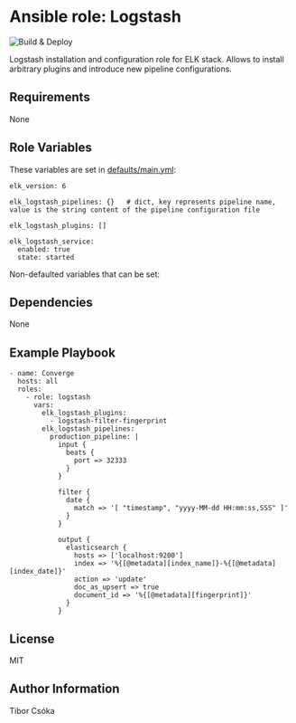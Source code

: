 Ansible role: Logstash
=========

![Build & Deploy](https://github.com/Provizanta/ansible-role-logstash/workflows/molecule/badge.svg?branch=master)

Logstash installation and configuration role for ELK stack. Allows to install arbitrary plugins and introduce new pipeline configurations.

Requirements
------------

None

Role Variables
--------------

These variables are set in [defaults/main.yml](./defaults/main.yml):

    elk_version: 6

    elk_logstash_pipelines: {}   # dict, key represents pipeline name, value is the string content of the pipeline configuration file

    elk_logstash_plugins: []

    elk_logstash_service:
      enabled: true
      state: started

Non-defaulted variables that can be set:


Dependencies
------------

None

Example Playbook
----------------

    - name: Converge
      hosts: all
      roles:
        - role: logstash
          vars:
            elk_logstash_plugins:
              - logstash-filter-fingerprint
            elk_logstash_pipelines:
              production_pipeline: |
                input {
                  beats {
                    port => 32333
                  }
                }

                filter {
                  date {
                    match => '[ "timestamp", "yyyy-MM-dd HH:mm:ss,SSS" ]'
                  }
                }

                output {
                  elasticsearch {
                    hosts => ['localhost:9200']
                    index => '%{[@metadata][index_name]}-%{[@metadata][index_date]}'
                    action => 'update'
                    doc_as_upsert => true
                    document_id => '%{[@metadata][fingerprint]}'
                  }
                }

License
-------

MIT

Author Information
------------------

Tibor Csóka
